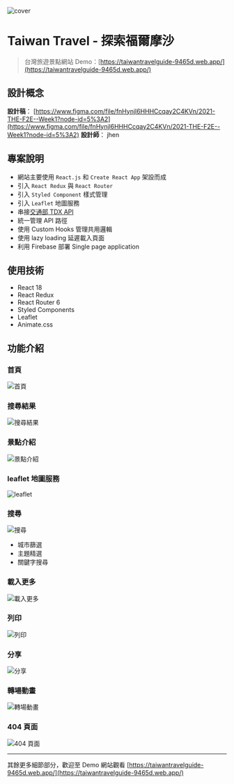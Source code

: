 ![cover](https://i.imgur.com/vKqyt8a.png)

# Taiwan Travel - 探索福爾摩沙

> 台灣旅遊景點網站
Demo：[https://taiwantravelguide-9465d.web.app/](https://taiwantravelguide-9465d.web.app/)

## 設計概念

**設計稿**： [https://www.figma.com/file/fnHynjl6HHHCcqay2C4KVn/2021-THE-F2E--Week1?node-id=5%3A2](https://www.figma.com/file/fnHynjl6HHHCcqay2C4KVn/2021-THE-F2E--Week1?node-id=5%3A2)
**設計師**： jhen

## 專案說明

* 網站主要使用 `React.js` 和 `Create React App` 架設而成
* 引入 `React Redux` 與 `React Router`
* 引入 `Styled Component` 樣式管理
* 引入 `Leaflet` 地圖服務
* 串接[交通部 TDX API](https://tdx.transportdata.tw/api-service/swagger)
* 統一管理 API 路徑
* 使用 Custom Hooks 管理共用邏輯
* 使用 lazy loading 延遲載入頁面
* 利用 Firebase 部署 Single page application

## 使用技術
  
* React 18
* React Redux
* React Router 6
* Styled Components
* Leaflet
* Animate.css

## 功能介紹

### 首頁

![首頁](https://i.imgur.com/MyNoQ4d.png)

### 搜尋結果

![搜尋結果](https://i.imgur.com/qWTyEBH.png)

### 景點介紹

![景點介紹](https://i.imgur.com/bubjOEe.png)

### leaflet 地圖服務

![leaflet](https://i.imgur.com/oMhaIlt.png)

### 搜尋

![搜尋](https://i.imgur.com/ZILFB3m.gifv)

* 城市篩選
* 主題精選
* 關鍵字搜尋

### 載入更多

![載入更多](https://i.imgur.com/RnuWo8m.gifv)

### 列印

![列印](https://i.imgur.com/IH2MBC7.gifv)

### 分享

![分享](https://i.imgur.com/b8noQCE.gifv)

### 轉場動畫

![轉場動畫](https://i.imgur.com/IH2MBC7.gifv)

### 404 頁面

![404 頁面](https://i.imgur.com/LsQnz8G.gifv)

<hr>

其餘更多細節部分，歡迎至 Demo 網站觀看 [https://taiwantravelguide-9465d.web.app/](https://taiwantravelguide-9465d.web.app/)
